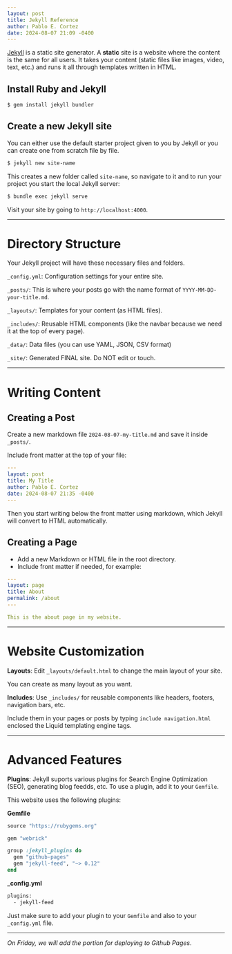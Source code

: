 ```yaml
---
layout: post
title: Jekyll Reference
author: Pablo E. Cortez
date: 2024-08-07 21:09 -0400
---
```


[Jekyll](https://jekyllrb.com) is a static site generator. A **static** site is 
a website where the content is the same for all users. It takes your content 
(static files like images, video, text, etc.) and runs it all through templates
written in HTML.

## Install Ruby and Jekyll

```sh
$ gem install jekyll bundler
```

## Create a new Jekyll site

You can either use the default starter project given to you by Jekyll or you 
can create one from scratch file by file.

```sh
$ jekyll new site-name
```

This creates a new folder called `site-name`, so navigate to it and to run your
project you start the local Jekyll server:

```sh
$ bundle exec jekyll serve
```

Visit your site by going to `http://localhost:4000`.

---

# Directory Structure

Your Jekyll project will have these necessary files and folders. 

`_config.yml`: Configuration settings for your entire site.

`_posts/`: This is where your posts go with the name format of 
`YYYY-MM-DD-your-title.md`.

`_layouts/`: Templates for your content (as HTML files).

`_includes/`: Reusable HTML components (like the navbar because we need it at 
the top of every page).

`_data/`: Data files (you can use YAML, JSON, CSV format)

`_site/`: Generated FINAL site. Do NOT edit or touch.

---

# Writing Content

## Creating a Post

Create a new markdown file `2024-08-07-my-title.md` and save it inside `_posts/`.

Include front matter at the top of your file:

```yaml
---
layout: post
title: My Title
author: Pablo E. Cortez
date: 2024-08-07 21:35 -0400
---
``` 

Then you start writing below the front matter using markdown, which Jekyll
will convert to HTML automatically. 

## Creating a Page

- Add a new Markdown or HTML file in the root directory.
- Include front matter if needed, for example:

```yaml
---
layout: page
title: About
permalink: /about
---

This is the about page in my website.
``` 

---

# Website Customization 

**Layouts**: Edit `_layouts/default.html` to change the main layout of your site.

You can create as many layout as you want.

**Includes**: Use `_includes/` for reusable components like headers, footers, navigation bars, etc.

Include them in your pages or posts by typing `include navigation.html` enclosed 
the Liquid templating engine tags.

---

# Advanced Features

**Plugins**: Jekyll suports various plugins for Search Engine Optimization (SEO),
generating blog feedds, etc. To use a plugin, add it to your `Gemfile`.

This website uses the following plugins:

**Gemfile**

```ruby
source "https://rubygems.org"

gem "webrick"

group :jekyll_plugins do
  gem "github-pages"
  gem "jekyll-feed", "~> 0.12"
end
```

**_config.yml**

```sh
plugins:
  - jekyll-feed
```

Just make sure to add your plugin to your `Gemfile` and also to your `_config.yml` file.

---

*On Friday, we will add the portion for deploying to Github Pages*.